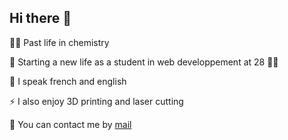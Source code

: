 ## Hi there 👋

🧑‍🔬 Past life in chemistry 

🌱 Starting a new life as a student in web developpement at 28 👨‍🎓

💬 I speak french and english

⚡ I also enjoy 3D printing and laser cutting 

:e-mail: You can contact me by [mail](mailto:clembias.dev@protonmail.com) 

<!--
**clembias/clembias** is a ✨ _special_ ✨ repository because its `README.md` (this file) appears on your GitHub profile.

Here are some ideas to get you started:

- 🔭 I’m currently working on ...
- 🌱 I’m currently learning ...
- 👯 I’m looking to collaborate on ...
- 🤔 I’m looking for help with ...
- 💬 Ask me about ...
- 📫 How to reach me: ...
- 😄 Pronouns: ...
- ⚡ Fun fact: ...
-->
